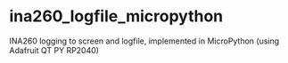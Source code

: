 # ina260_logfile_micropython
INA260 logging to screen and logfile, implemented in MicroPython (using Adafruit QT PY RP2040)
